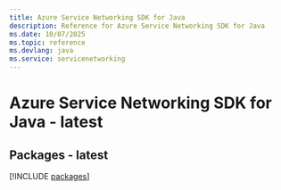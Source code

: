```yaml
---
title: Azure Service Networking SDK for Java
description: Reference for Azure Service Networking SDK for Java
ms.date: 10/07/2025
ms.topic: reference
ms.devlang: java
ms.service: servicenetworking
---
```

# Azure Service Networking SDK for Java - latest
## Packages - latest
[!INCLUDE [packages](service-networking-index.md)]